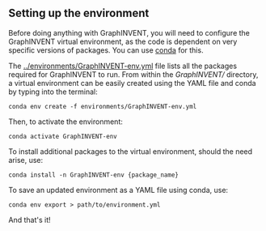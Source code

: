 ## Setting up the environment                                                   
Before doing anything with GraphINVENT, you will need to configure the GraphINVENT virtual environment, as the code is dependent on very specific versions of packages. You can use [conda](https://docs.conda.io/en/latest/) for this.
                                                                                
The [../environments/GraphINVENT-env.yml](../environments/GraphINVENT-env.yml) file lists all the packages required for GraphINVENT to run. From within the *GraphINVENT/* directory, a virtual environment can be easily created using the YAML file and conda by typing into the terminal:
                                                                                
```                                                                             
conda env create -f environments/GraphINVENT-env.yml                            
```                                                                             
                                                                                
Then, to activate the environment:                                              
                                                                                
```                                                                             
conda activate GraphINVENT-env                                                  
```                                                                             
                                                                                
To install additional packages to the virtual environment, should the need arise, use:
                                                                                
```                                                                             
conda install -n GraphINVENT-env {package_name}                                 
```                                                                             
                                                                                
To save an updated environment as a YAML file using conda, use:                 
```                                                                             
conda env export > path/to/environment.yml                                      
```                        

And that's it!
